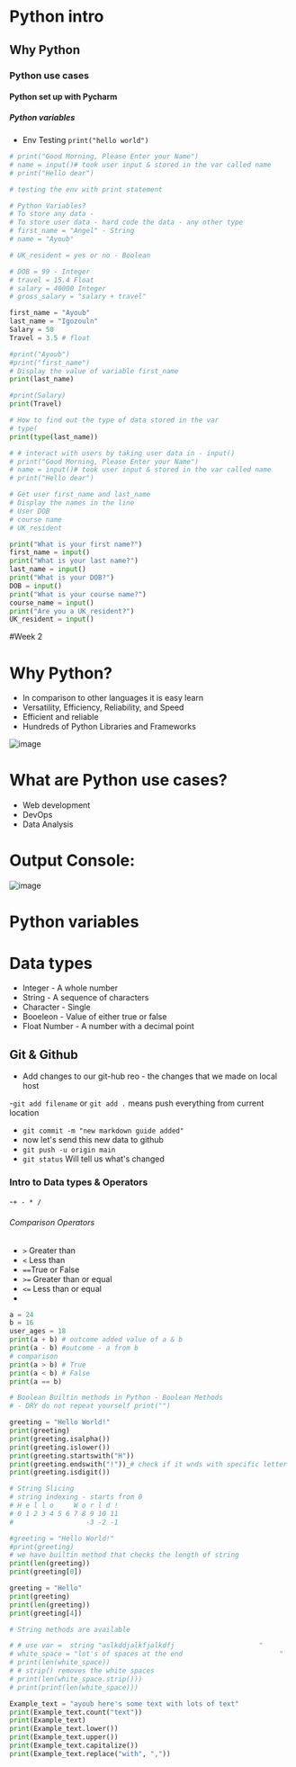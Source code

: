 # Python intro
## Why Python
### Python use cases
#### Python set up with Pycharm
##### Python variables

- Env Testing `print("hello world")`

```python
# print("Good Morning, Please Enter your Name")
# name = input()# took user input & stored in the var called name
# print("Hello dear")
```
```python
# testing the env with print statement

# Python Variables?
# To store any data -
# To store user data - hard code the data - any other type
# first_name = "Angel" - String
# name = "Ayoub"

# UK_resident = yes or no - Boolean

# DOB = 99 - Integer
# travel = 15.4 Float
# salary = 40000 Integer
# gross_salary = "salary + travel"

first_name = "Ayoub"
last_name = "Igozouln"
Salary = 50
Travel = 3.5 # float

#print("Ayoub")
#print("first_name")
# Display the value of variable first_name
print(last_name)

#print(Salary)
print(Travel)

# How to find out the type of data stored in the var
# type(
print(type(last_name))

# # interact with users by taking user data in - input()
# print("Good Morning, Please Enter your Name")
# name = input()# took user input & stored in the var called name
# print("Hello dear")

# Get user first_name and last_name
# Display the names in the line
# User DOB
# course name
# UK_resident

print("What is your first name?")
first_name = input()
print("What is your last name?")
last_name = input()
print("What is your DOB?")
DOB = input()
print("What is your course name?")
course_name = input()
print("Are you a UK_resident?")
UK_resident = input()
```

#Week 2


# Why Python?

- In comparison to other languages it is easy learn 
- Versatility, Efficiency, Reliability, and Speed
- Efficient and reliable
- Hundreds of Python Libraries and Frameworks

![image](https://user-images.githubusercontent.com/115165899/194916313-8c549e97-bcb4-4306-9178-6e7a735152e7.png)

# What are Python use cases?

- Web development
- DevOps
- Data Analysis

# Output Console:

![image](https://user-images.githubusercontent.com/115165899/194915988-04d5c30d-3517-43c2-8771-35ae99defb93.png)


# Python variables


# Data types

- Integer - A whole number
- String - A sequence of characters
- Character - Single
- Booeleon - Value of either true or false
- Float Number - A number with a decimal point


## Git & Github
- Add changes to our git-hub reo - the changes that we made on local host

-`git add filename` or `git add .` means push everything from current location
- `git commit -m "new markdown guide added"`
- now let's send this new data to github
- `git push -u origin main`
- `git status` Will tell us what's changed






### Intro to Data types & Operators
-`+ - * / `

###### Comparison Operators
- `>` Greater than
- `<` Less than
- `==`True or False
- `>=` Greater than or equal
- `<=` Less than or equal
- 

```python
a = 24
b = 16
user_ages = 18
print(a + b) # outcome added value of a & b
print(a - b) #outcome - a from b
# comparison
print(a > b) # True
print(a < b) # False
print(a == b)
```
```python
# Boolean Builtin methods in Python - Boolean Methods
# - DRY do not repeat yourself print("")

greeting = "Hello World!"
print(greeting)
print(greeting.isalpha())
print(greeting.islower())
print(greeting.startswith("H"))
print(greeting.endswith("!"))_# check if it wnds with specific letter
print(greeting.isdigit())
```
```python
# String Slicing
# string indexing - starts from 0
# H e l l o     W o r l d !
# 0 1 2 3 4 5 6 7 8 9 10 11
#                  -3 -2 -1

#greeting = "Hello World!"
#print(greeting)
# we have builtin method that checks the length of string
print(len(greeting))
print(greeting[0])

greeting = "Hello"
print(greeting)
print(len(greeting))
print(greeting[4])
```
```python
# String methods are available

# # use var =  string "aslkddjalkfjalkdfj                     "
# white_space = "lot's of spaces at the end                        "
# print(len(white_space))
# # strip() removes the white spaces
# print(len(white_space.strip()))
# print(print(len(white_space)))

Example_text = "ayoub here's some text with lots of text"
print(Example_text.count("text"))
print(Example_text)
print(Example_text.lower())
print(Example_text.upper())
print(Example_text.capitalize())
print(Example_text.replace("with", ","))
```





